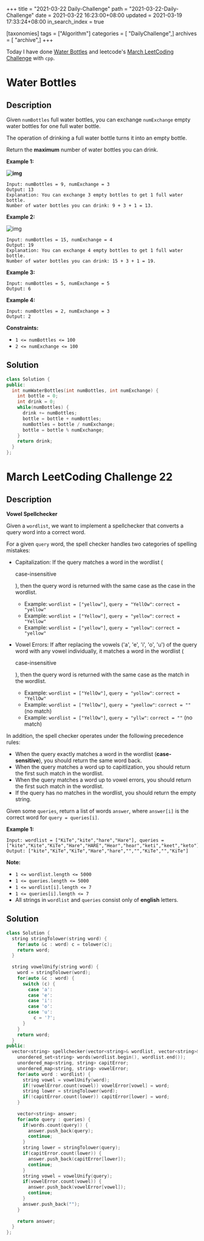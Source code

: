 +++
title = "2021-03-22 Daily-Challenge"
path = "2021-03-22-Daily-Challenge"
date = 2021-03-22 16:23:00+08:00
updated = 2021-03-19 17:33:24+08:00
in_search_index = true

[taxonomies]
tags = ["Algorithm"]
categories = [ "DailyChallenge",]
archives = [ "archive",]
+++

Today I have done [Water Bottles](https://leetcode.com/problems/water-bottles/) and leetcode's [March LeetCoding Challenge](https://leetcode.com/explore/challenge/card/march-leetcoding-challenge-2021/591/week-4-march-22nd-march-28th/3681/) with `cpp`.

<!-- more -->

# Water Bottles

## Description

Given `numBottles` full water bottles, you can exchange `numExchange` empty water bottles for one full water bottle.

The operation of drinking a full water bottle turns it into an empty bottle.

Return the **maximum** number of water bottles you can drink.

 

**Example 1:**

**![img](https://assets.leetcode.com/uploads/2020/07/01/sample_1_1875.png)**

```
Input: numBottles = 9, numExchange = 3
Output: 13
Explanation: You can exchange 3 empty bottles to get 1 full water bottle.
Number of water bottles you can drink: 9 + 3 + 1 = 13.
```

**Example 2:**

![img](https://assets.leetcode.com/uploads/2020/07/01/sample_2_1875.png)

```
Input: numBottles = 15, numExchange = 4
Output: 19
Explanation: You can exchange 4 empty bottles to get 1 full water bottle. 
Number of water bottles you can drink: 15 + 3 + 1 = 19.
```

**Example 3:**

```
Input: numBottles = 5, numExchange = 5
Output: 6
```

**Example 4:**

```
Input: numBottles = 2, numExchange = 3
Output: 2
```

 

**Constraints:**

- `1 <= numBottles <= 100`
- `2 <= numExchange <= 100`

## Solution

``` cpp
class Solution {
public:
  int numWaterBottles(int numBottles, int numExchange) {
    int bottle = 0;
    int drink = 0;
    while(numBottles) {
      drink += numBottles;
      bottle = bottle + numBottles;
      numBottles = bottle / numExchange;
      bottle = bottle % numExchange;
    }
    return drink;
  }
};
```

# March LeetCoding Challenge 22

## Description

**Vowel Spellchecker**

Given a `wordlist`, we want to implement a spellchecker that converts a query word into a correct word.

For a given `query` word, the spell checker handles two categories of spelling mistakes:

- Capitalization: If the query matches a word in the wordlist (

  case-insensitive

  ), then the query word is returned with the same case as the case in the wordlist.

  - Example: `wordlist = ["yellow"]`, `query = "YellOw"`: `correct = "yellow"`
  - Example: `wordlist = ["Yellow"]`, `query = "yellow"`: `correct = "Yellow"`
  - Example: `wordlist = ["yellow"]`, `query = "yellow"`: `correct = "yellow"`

- Vowel Errors: If after replacing the vowels ('a', 'e', 'i', 'o', 'u') of the query word with any vowel individually, it matches a word in the wordlist (

  case-insensitive

  ), then the query word is returned with the same case as the match in the wordlist.

  - Example: `wordlist = ["YellOw"]`, `query = "yollow"`: `correct = "YellOw"`
  - Example: `wordlist = ["YellOw"]`, `query = "yeellow"`: `correct = ""` (no match)
  - Example: `wordlist = ["YellOw"]`, `query = "yllw"`: `correct = ""` (no match)

In addition, the spell checker operates under the following precedence rules:

- When the query exactly matches a word in the wordlist (**case-sensitive**), you should return the same word back.
- When the query matches a word up to capitlization, you should return the first such match in the wordlist.
- When the query matches a word up to vowel errors, you should return the first such match in the wordlist.
- If the query has no matches in the wordlist, you should return the empty string.

Given some `queries`, return a list of words `answer`, where `answer[i]` is the correct word for `query = queries[i]`.

 

**Example 1:**

```
Input: wordlist = ["KiTe","kite","hare","Hare"], queries = ["kite","Kite","KiTe","Hare","HARE","Hear","hear","keti","keet","keto"]
Output: ["kite","KiTe","KiTe","Hare","hare","","","KiTe","","KiTe"]
```

 

**Note:**

- `1 <= wordlist.length <= 5000`
- `1 <= queries.length <= 5000`
- `1 <= wordlist[i].length <= 7`
- `1 <= queries[i].length <= 7`
- All strings in `wordlist` and `queries` consist only of **english** letters.

## Solution

``` cpp
class Solution {
  string stringTolower(string word) {
    for(auto &c : word) c = tolower(c);
    return word;
  }
  
  string vowelUnify(string word) {
    word = stringTolower(word);
    for(auto &c : word) {
      switch (c) {
        case 'a':
        case 'e':
        case 'i':
        case 'o':
        case 'u':
          c = '?';
      }
    }
    return word;
  }
public:
  vector<string> spellchecker(vector<string>& wordlist, vector<string>& queries) {
    unordered_set<string> words(wordlist.begin(), wordlist.end());
    unordered_map<string, string> capitError;
    unordered_map<string, string> vowelError;
    for(auto word : wordlist) {
      string vowel = vowelUnify(word);
      if(!vowelError.count(vowel)) vowelError[vowel] = word;
      string lower = stringTolower(word);
      if(!capitError.count(lower)) capitError[lower] = word;
    }
    
    vector<string> answer;
    for(auto query : queries) {
      if(words.count(query)) {
        answer.push_back(query);
        continue;
      }
      string lower = stringTolower(query);
      if(capitError.count(lower)) {
        answer.push_back(capitError[lower]);
        continue;
      }
      string vowel = vowelUnify(query);
      if(vowelError.count(vowel)) {
        answer.push_back(vowelError[vowel]);
        continue;
      }
      answer.push_back("");
    }
    
    return answer;
  }
};
```
